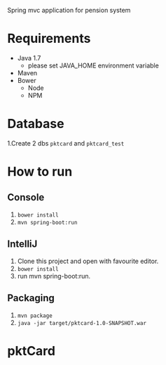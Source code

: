 Spring mvc application for pension system
# Requirements

* Java 1.7
    * please set JAVA_HOME environment variable 
* Maven
* Bower
    * Node
    * NPM
# Database

1.Create 2 dbs `pktcard` and `pktcard_test`

# How to run

## Console

1. `bower install`
1. `mvn spring-boot:run`

## IntelliJ
 
1. Clone this project and open with favourite editor.
1. `bower install`
1. run mvn spring-boot:run.

## Packaging

1. `mvn package`
1. `java -jar target/pktcard-1.0-SNAPSHOT.war`
 # pktCard

